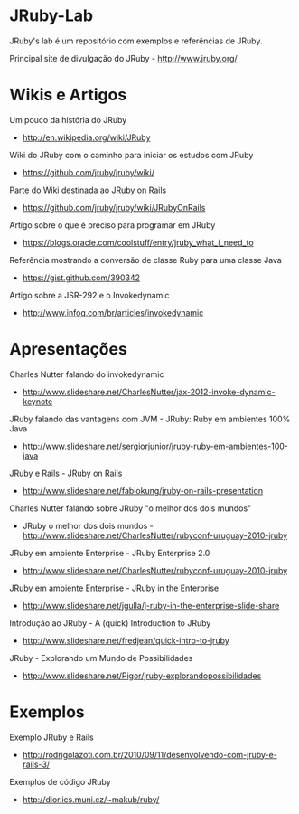 JRuby-Lab
=========

JRuby's lab é um repositório com exemplos e referências de JRuby.

Principal site de divulgação do JRuby - http://www.jruby.org/

Wikis e Artigos
===============

Um pouco da história do JRuby
- http://en.wikipedia.org/wiki/JRuby

Wiki do JRuby com o caminho para iniciar os estudos com JRuby
- https://github.com/jruby/jruby/wiki/

Parte do Wiki destinada ao JRuby on Rails
- https://github.com/jruby/jruby/wiki/JRubyOnRails

Artigo sobre o que é preciso para programar em JRuby
- https://blogs.oracle.com/coolstuff/entry/jruby_what_i_need_to

Referência mostrando a conversão de classe Ruby para uma classe Java
- https://gist.github.com/390342

Artigo sobre a JSR-292 e o Invokedynamic
- http://www.infoq.com/br/articles/invokedynamic

Apresentações
=============

Charles Nutter falando do invokedynamic
- http://www.slideshare.net/CharlesNutter/jax-2012-invoke-dynamic-keynote

JRuby falando das vantagens com JVM - JRuby: Ruby em ambientes 100% Java
- http://www.slideshare.net/sergiorjunior/jruby-ruby-em-ambientes-100-java

JRuby e Rails - JRuby on Rails
- http://www.slideshare.net/fabiokung/jruby-on-rails-presentation

Charles Nutter falando sobre JRuby "o melhor dos dois mundos"
- JRuby o melhor dos dois mundos - http://www.slideshare.net/CharlesNutter/rubyconf-uruguay-2010-jruby

JRuby em ambiente Enterprise - JRuby Enterprise 2.0
- http://www.slideshare.net/CharlesNutter/rubyconf-uruguay-2010-jruby

JRuby em ambiente Enterprise - JRuby in the Enterprise
- http://www.slideshare.net/jgulla/j-ruby-in-the-enterprise-slide-share

Introdução ao JRuby - A (quick) Introduction to JRuby
- http://www.slideshare.net/fredjean/quick-intro-to-jruby

JRuby - Explorando um Mundo de Possibilidades
- http://www.slideshare.net/Pigor/jruby-explorandopossibilidades


Exemplos
========

Exemplo JRuby e Rails
- http://rodrigolazoti.com.br/2010/09/11/desenvolvendo-com-jruby-e-rails-3/

Exemplos de código JRuby
- http://dior.ics.muni.cz/~makub/ruby/
